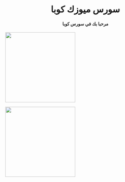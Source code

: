 <h1 align="center"><b> سورس ميوزك كوبا </b></h1>

<h4 align="center"> مرحبا بك في سورس كوبا</h4> 

   <a href="https://t.me/ckuba"><img src="https://img.shields.io/badge/Source%20Dev%3F-here-inactive?&style=plastic?&logo=telegram" width=220px></a></p>

  <a href="https://www.youtube.com/channel/UCiRGpcx_y4G3GkrAFrzcNyw"><img src="https://img.shields.io/badge/Source%20Dev%3F-here-inactive?&style=plastic?&logo=youtube" width=220px></a></p>
